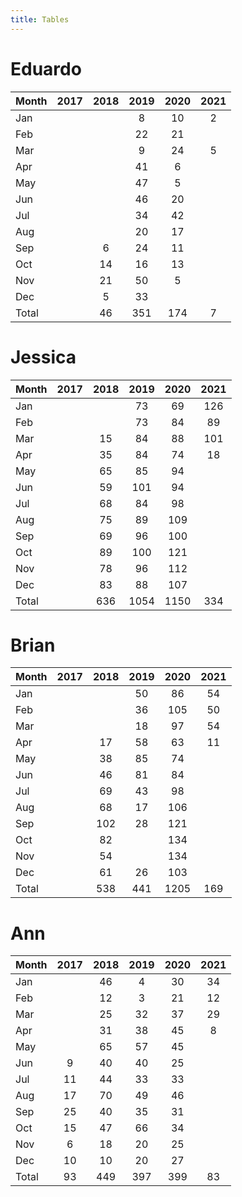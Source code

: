 ```yaml
---
title: Tables
---
```


# Eduardo

| Month | 2017 | 2018 | 2019 | 2020 | 2021 |
| --- |:---: | :---: | :---: | :---: | :---: |
| Jan |    |    | 8 | 10 | 2 |
| Feb |    |    | 22 | 21 |    |
| Mar |    |    | 9 | 24 | 5 |
| Apr |    |    | 41 | 6 |    |
| May |    |    | 47 | 5 |    |
| Jun |    |    | 46 | 20 |    |
| Jul |    |    | 34 | 42 |    |
| Aug |    |    | 20 | 17 |    |
| Sep |    | 6 | 24 | 11 |    |
| Oct |    | 14 | 16 | 13 |    |
| Nov |    | 21 | 50 | 5 |    |
| Dec |    | 5 | 33 |    |    |
| Total |    | 46 | 351 | 174 | 7 |

# Jessica

| Month | 2017 | 2018 | 2019 | 2020 | 2021 |
| --- |:---: | :---: | :---: | :---: | :---: |
| Jan |    |    | 73 | 69 | 126 |
| Feb |    |    | 73 | 84 | 89 |
| Mar |    | 15 | 84 | 88 | 101 |
| Apr |    | 35 | 84 | 74 | 18 |
| May |    | 65 | 85 | 94 |    |
| Jun |    | 59 | 101 | 94 |    |
| Jul |    | 68 | 84 | 98 |    |
| Aug |    | 75 | 89 | 109 |    |
| Sep |    | 69 | 96 | 100 |    |
| Oct |    | 89 | 100 | 121 |    |
| Nov |    | 78 | 96 | 112 |    |
| Dec |    | 83 | 88 | 107 |    |
| Total |    | 636 | 1054 | 1150 | 334 |

# Brian

| Month | 2017 | 2018 | 2019 | 2020 | 2021 |
| --- |:---: | :---: | :---: | :---: | :---: |
| Jan |    |    | 50 | 86 | 54 |
| Feb |    |    | 36 | 105 | 50 |
| Mar |    |    | 18 | 97 | 54 |
| Apr |    | 17 | 58 | 63 | 11 |
| May |    | 38 | 85 | 74 |    |
| Jun |    | 46 | 81 | 84 |    |
| Jul |    | 69 | 43 | 98 |    |
| Aug |    | 68 | 17 | 106 |    |
| Sep |    | 102 | 28 | 121 |    |
| Oct |    | 82 |    | 134 |    |
| Nov |    | 54 |    | 134 |    |
| Dec |    | 61 | 26 | 103 |    |
| Total |    | 538 | 441 | 1205 | 169 |

# Ann

| Month | 2017 | 2018 | 2019 | 2020 | 2021 |
| --- |:---: | :---: | :---: | :---: | :---: |
| Jan |    | 46 | 4 | 30 | 34 |
| Feb |    | 12 | 3 | 21 | 12 |
| Mar |    | 25 | 32 | 37 | 29 |
| Apr |    | 31 | 38 | 45 | 8 |
| May |    | 65 | 57 | 45 |    |
| Jun | 9 | 40 | 40 | 25 |    |
| Jul | 11 | 44 | 33 | 33 |    |
| Aug | 17 | 70 | 49 | 46 |    |
| Sep | 25 | 40 | 35 | 31 |    |
| Oct | 15 | 47 | 66 | 34 |    |
| Nov | 6 | 18 | 20 | 25 |    |
| Dec | 10 | 10 | 20 | 27 |    |
| Total | 93 | 449 | 397 | 399 | 83 |

